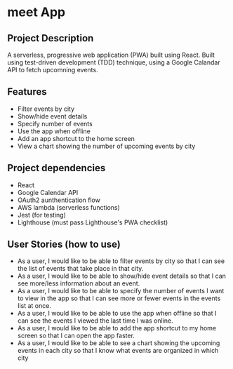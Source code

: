 # meet App

## Project Description

A serverless, progressive web application (PWA) built using React. Built using test-driven development (TDD) technique, using a Google Calandar API to fetch upcomning events.

## Features

* Filter events by city
* Show/hide event details
* Specify number of events
* Use the app when offline
* Add an app shortcut to the home screen
* View a chart showing the number of upcoming events by city

## Project dependencies

* React
* Google Calendar API
* OAuth2 aunthentication flow
* AWS lambda (serverless functions)
* Jest (for testing)
* Lighthouse (must pass Lighthouse's PWA checklist)

## User Stories (how to use)

* As a user, I would like to be able to filter events by city so that I can see the list of events that
take place in that city.
* As a user, I would like to be able to show/hide event details so that I can see more/less
information about an event.
* As a user, I would like to be able to specify the number of events I want to view in the app so
that I can see more or fewer events in the events list at once.
* As a user, I would like to be able to use the app when offline so that I can see the events I
viewed the last time I was online.
* As a user, I would like to be able to add the app shortcut to my home screen so that I can
open the app faster.
* As a user, I would like to be able to see a chart showing the upcoming events in each city so
that I know what events are organized in which city

